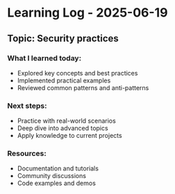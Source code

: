 # Learning Log - 2025-06-19

## Topic: Security practices

### What I learned today:
- Explored key concepts and best practices
- Implemented practical examples
- Reviewed common patterns and anti-patterns

### Next steps:
- Practice with real-world scenarios
- Deep dive into advanced topics
- Apply knowledge to current projects

### Resources:
- Documentation and tutorials
- Community discussions
- Code examples and demos

